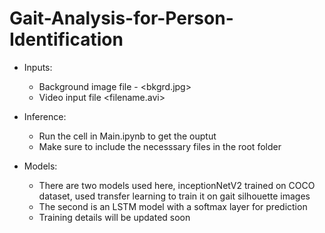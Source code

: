 # Gait-Analysis-for-Person-Identification

* Inputs:<br>
    * Background image file - <bkgrd.jpg>
    * Video input file <filename.avi>
    
* Inference:<br>
    * Run the cell in Main.ipynb to get the ouptut
    * Make sure to include the necesssary files in the root folder
   
    
* Models:<br>
    * There are two models used here, inceptionNetV2 trained on COCO dataset, used transfer learning to train it on gait silhouette images
    * The second is an LSTM model with a softmax layer for prediction
    * Training details will be updated soon
